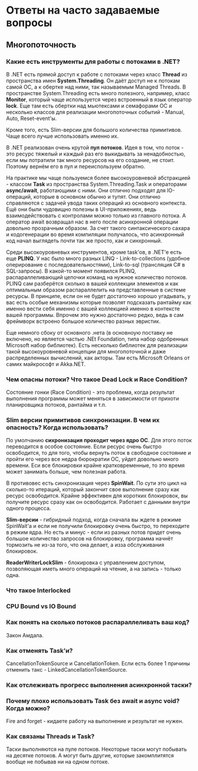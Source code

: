# Ответы на часто задаваемые вопросы

## Многопоточность
### Какие есть инструменты для работы с потоками в .NET?
В .NET есть прямой доступ к работе с потоками через класс **Thread** из пространства имен **System.Threading**. Он даёт доступ не к потокам самой ОС, а к обертке над ними, так называемым Managed Threads. В пространстве System.Threading есть много полезного, например, класс **Monitor**, который чаще используется через встроенный в язык оператор **lock**. Еще там есть обертки над мьютексами и семафорами ОС и несколько классов для реализации многопоточных событий - Manual, Auto, Reset-event'ы.

Кроме того, есть Slim-версии для большого количества примитивов. Чаще всего лучше использовать именно их. 

В .NET реализован очень крутой **пул потоков**. Идея в том, что поток - это ресурс тяжелый и каждый раз его выкидывать за ненадобностью, если мы потратили так много ресурсов на его создание, не стоит. Поэтому вернём его в пул и переиспользуем обратно.

На практике мы чаще пользуемся более высокоуровневой абстракцией - классом **Task** из пространства System.Threading.Task и операторами **async/await**, работающими с ними. Они отлично подходят для IO-операций, которые в основном обычно и тупят. Они отлично справляются с задачей увода таких операций из основного контекста. Ещё они были чудовищно полезны в UI-приложениях, ведь взаимодействовать с контролами можно только из главного потока. А оператор await возвращал нас в него после асинхронной операции довольно прозрачным образом. За счет такого синтаксического сахара и кодогенерации во время компиляции получалось, что асинхронный код начал выглядеть почти так же просто, как и синхронный.

Среди высокоуровневых инструментов, кроме task'ов, в .NET'e есть еще **PLINQ**. У нас было много разных LINQ - Link-to-collections (удобное оперирование с последовательностями), Link-to-sql (трансляция C# в SQL-запросы). В какой-то момент появился PLINQ, распараллеливающий цепочки команд на нужное количество потоков. PLINQ сам разберётся сколько в вашей коллекции элементов и как оптимальным образом распараллелить на представленные в системе ресурсы. В принципе, если он не будет достаточно хорошо угадывать, у вас есть особые механизмы которые позволят подсказать рантайму как именно вести себя именно с вашей коллекцией именно в контексте вашей программы. Впрочем это нужно достаточно редко, ведь в сам фреймворк встроено большое количество разных эвристик.

Еще немного сбоку от основного .нета (в основноую поставку не включено, но является частью .NEt Foundation, типа набор одобренных Microsoft набор библиотек). Есть несколько библиотек для реализации такой высокоуровневой концепции для многопоточной и даже распределенных вычислений, как акторы. Там есть Microsoft Orleans от самих майкрософт и Akka.NET.

### Чем опасны потоки? Что такое Dead Lock и Race Condition?
Состояние гонки (Race Condition) - это проблема, когда результат выполнения программы может меняться в зависимости от прихоти планировщика потоков, рантайма и т.п.

### Slim версии примитивов синхронизации. В чем их опасность? Когда использовать?
По умолчанию **сихронизация проходит через ядро ОС**. Для этого поток переводится в особое состояние. Если ресурс очень быстро освободится, то для того, чтобы вернуть поток в свободное состояние и пройти его через все недра бюрократии ОС, уйдет довольно много времени. Еси все блокировки крайне кратковременные, то это время может занимать больше, чем полезная работа. 

В противовес есть синхронизация через **SpinWait**. По сути это цикл на сколько-то итераций, который закончит свое выполнение сразу как ресурс освободится. Крайне эффективен для коротких блокировок, вы получите ресурс сразу как он освободится. Работает с данными внутри одного процесса.

**Slim-версии** - гибридный подход, когда сначала вы ждете в режиме SpinWait'a и если не получили блокировку очень быстро, то переходите в режим ядра. Но есть и минус - если из разных потов придет очень большое количество запросов на блокировку, программа начнёт тормозить не из-за того, что она делает, а изза обслуживания блокировок.

**ReaderWriterLockSlim** - блокировка с управлением доступом, позволяющая иметь много операций на чтение, а на запись - только одна.

### Что такое Interlocked
### CPU Bound vs IO Bound
### Как понять на сколько потоков распараллеливать ваш код?
Закон Амдала.
### Как отменять Task'и?
CancellationTokenSource и CancellationToken.
Если есть более 1 причины отменить такс - LinkedCancellationTokenSource.
### Как отслеживать прогресс выполнения асинхронной таски?
### Почему плохо использовать Task без await и async void? Когда можно?
Fire and forget - кидаете работу на выполнение и результат не нужен.
### Как связаны Threads и Task?
Таски выполняются на пуле потоков. Некоторые таски могут побывать на десятке потоков. А могут быть другие, которые закомплитятся вообще не побывав ни на одном потоке.